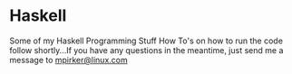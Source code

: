 Haskell
=======

Some of my Haskell Programming Stuff
How To's on how to run the code follow shortly...If you have any questions in the meantime, just send me a message to mpirker@linux.com
